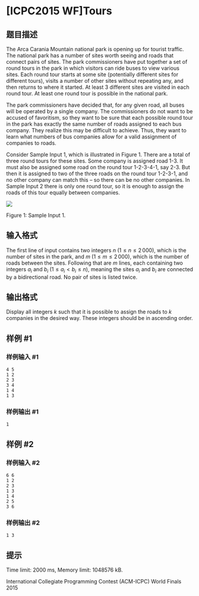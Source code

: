 # [ICPC2015 WF]Tours

## 题目描述

The Arca Carania Mountain national park is opening up for tourist traffic. The national park has a number of sites worth seeing and roads that connect pairs of sites. The park commissioners have put together a set of round tours in the park in which visitors can ride buses to view various sites. Each round tour starts at some site (potentially different sites for different tours), visits a number of other sites without repeating any, and then returns to where it started. At least 3 different sites are visited in each round tour. At least one round tour is possible in the national park.

The park commissioners have decided that, for any given road, all buses will be operated by a single company. The commissioners do not want to be accused of favoritism, so they want to be sure that each possible round tour in the park has exactly the same number of roads assigned to each bus company. They realize this may be difficult to achieve. Thus, they want to learn what numbers of bus companies allow for a valid assignment of companies to roads.

Consider Sample Input 1, which is illustrated in Figure 1. There are a total of three round tours for these sites. Some company is assigned road 1-3. It must also be assigned some road on the round tour 1-2-3-4-1, say 2-3. But then it is assigned to two of the three roads on the round tour 1-2-3-1, and no other company can match this – so there can be no other companies. In Sample Input 2 there is only one round tour, so it is enough to assign the roads of this tour equally between companies.

  ![](https://vj.z180.cn/17b3ab5defe058e1bc8649098ddaa63e?v=1603764959) 

   Figure 1: Sample Input 1. 

## 输入格式

The first line of input contains two integers $n$ ($1 \le n \le 2\, 000$), which is the number of sites in the park, and $m$ ($1 \le m \le 2\, 000$), which is the number of roads between the sites. Following that are $m$ lines, each containing two integers $a_ i$ and $b_ i$ ($1 \leq a_ i < b_ i \leq n$), meaning the sites $a_ i$ and $b_ i$ are connected by a bidirectional road. No pair of sites is listed twice.

## 输出格式

Display all integers $k$ such that it is possible to assign the roads to $k$ companies in the desired way. These integers should be in ascending order.

## 样例 #1

### 样例输入 #1
```
4 5
1 2
2 3
3 4
1 4
1 3
```

### 样例输出 #1

```
1
```

## 样例 #2

### 样例输入 #2
```
6 6
1 2
2 3
1 3
1 4
2 5
3 6
```

### 样例输出 #2

```
1 3
```

## 提示

Time limit: 2000 ms, Memory limit: 1048576 kB. 

 International Collegiate Programming Contest (ACM-ICPC) World Finals 2015

